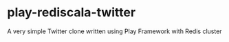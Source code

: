 # play-rediscala-twitter
A very simple Twitter clone written using Play Framework with Redis cluster
